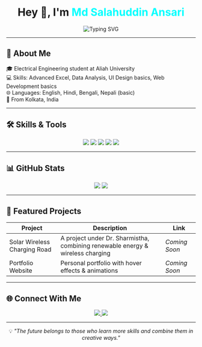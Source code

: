 <!-- GitHub Profile README for Md Salahuddin Ansari -->
<h1 align="center">
  Hey 👋, I'm <span style="color:#00FFFF;">Md Salahuddin Ansari</span>
</h1>

<p align="center">
  <img src="https://readme-typing-svg.herokuapp.com?font=Fira+Code&size=26&pause=1000&color=8A2BE2&center=true&vCenter=true&width=600&lines=Aspiring+Data+Analyst;Electrical+Engineer;Tech+Explorer" alt="Typing SVG" />
</p>

---

## 🚀 About Me
🎓 Electrical Engineering student at Aliah University  
💻 Skills: Advanced Excel, Data Analysis, UI Design basics, Web Development basics  
🌐 Languages: English, Hindi, Bengali, Nepali (basic)  
📍 From Kolkata, India  

---

## 🛠️ Skills & Tools
<p align="center">
  <img src="https://img.shields.io/badge/Excel-217346?style=for-the-badge&logo=microsoft-excel&logoColor=white" />
  <img src="https://img.shields.io/badge/Data%20Analytics-000000?style=for-the-badge&logo=google-analytics&logoColor=white" />
  <img src="https://img.shields.io/badge/HTML5-E34F26?style=for-the-badge&logo=html5&logoColor=white" />
  <img src="https://img.shields.io/badge/CSS3-1572B6?style=for-the-badge&logo=css3&logoColor=white" />
  <img src="https://img.shields.io/badge/Customer%20Support-FF4500?style=for-the-badge&logo=headset&logoColor=white" />
</p>

---

## 📊 GitHub Stats
<p align="center">
  <img src="https://github-readme-stats.vercel.app/api?username=SalahuddinAnsari&show_icons=true&theme=radical" />
  <img src="https://github-readme-streak-stats.herokuapp.com/?user=SalahuddinAnsari&theme=radical" />
</p>

---

## 🌟 Featured Projects
| Project | Description | Link |
|---------|-------------|------|
| Solar Wireless Charging Road | A project under Dr. Sharmistha, combining renewable energy & wireless charging | *Coming Soon* |
| Portfolio Website | Personal portfolio with hover effects & animations | *Coming Soon* |

---

## 🌐 Connect With Me
<p align="center">
  <a href="https://www.linkedin.com/in/md-salahuddin-ansari-b725a7229" target="_blank">
    <img src="https://img.shields.io/badge/LinkedIn-0077B5?style=for-the-badge&logo=linkedin&logoColor=white"/>
  </a>
  <a href="mailto:salahuddinansari14032004@gmail.com">
    <img src="https://img.shields.io/badge/Gmail-D14836?style=for-the-badge&logo=gmail&logoColor=white"/>
  </a>
</p>

---

<p align="center">
  💡<i> "The future belongs to those who learn more skills and combine them in creative ways."</i>
</p>
